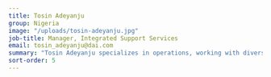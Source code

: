 ```yaml
---
title: Tosin Adeyanju
group: Nigeria
image: "/uploads/tosin-adeyanju.jpg"
job-title: Manager, Integrated Support Services
email: tosin_adeyanju@dai.com
summary: "Tosin Adeyanju specializes in operations, working with diverse collaborators to lay the foundation for effective performance by DAI’s corporate and project teams. He is well versed in contract processes, supplier profiling, procurement, project set-up, and office administration. For 10 years, he managed GRID’s consulting, procurement, and logistics services for donor-funded projects and private clients. Earlier, Tosin worked in the private sector as an accounts and new business specialist."
sort-order: 5
---
```

